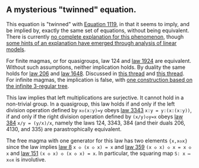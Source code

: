 ## A mysterious "twinned" equation.

This equation is "twinned" with [Equation 1119](https://teorth.github.io/equational_theories/implications/?1119), in that it seems to imply, and be implied by, exactly the same set of equations, without being equivalent.  There is currently [no complete explanation for this phenomenon](https://leanprover.zulipchat.com/#narrow/stream/458659-Equational/topic/Numerical.20coincidence.3A.20476.20~.20503), though [some hints of an explanation have emerged through analysis of linear models](https://leanprover.zulipchat.com/#narrow/channel/458659-Equational/topic/Twin.20pairs.20of.20equations).

For finite magmas, or for quasigroups, law 124 and [law 1924](https://teorth.github.io/equational_theories/implications/?1924) are equivalent.  Without such assumptions, neither implication holds.  By duality the same holds for [law 206](https://teorth.github.io/equational_theories/implications/?206) and [law 1648](https://teorth.github.io/equational_theories/implications/?1648).  Discussed in [this thread](https://leanprover.zulipchat.com/#narrow/stream/458659-Equational/topic/1076.20!.3D.3E.203) and [this thread](https://leanprover.zulipchat.com/#narrow/stream/458659-Equational/topic/1648.20!.3D.3E.20206).  For infinite magmas, the implication is false, with [one construction based on the infinite 3-regular tree](https://leanprover.zulipchat.com/#narrow/stream/458659-Equational/topic/1648.20!.3D.3E.20206/near/476985846).

This law implies that left multiplications are surjective.  It cannot hold in a non-trivial group.  In a quasigroup, this law holds if and only if the left division operation defined by `x◇(x:y)=y` obeys [law 3343](https://teorth.github.io/equational_theories/implications/?3343) `x:y = y:(x:(x:y))`, if and only if the right division operation defined by `(x/y)◇y=x` obeys [law 384](https://teorth.github.io/equational_theories/implications/?384) `x/y = (y/x)/x`, namely the laws 124, 3343, 384 (and their duals 206, 4130, and 335) are parastrophically equivalent.

The free magma with one generator for this law has two elements `{x,x◇x}` since the law implies [law 8](https://teorth.github.io/equational_theories/implications/?8) `x ◇ (x ◇ x) = x` and [law 359](https://teorth.github.io/equational_theories/implications/?359) `(x ◇ x) ◇ x = x ◇ x` and [law 151](https://teorth.github.io/equational_theories/implications/?151) `(x ◇ x) ◇ (x ◇ x) = x`.  In particular, the squaring map `S: x ↦ x◇x` is involutive.
